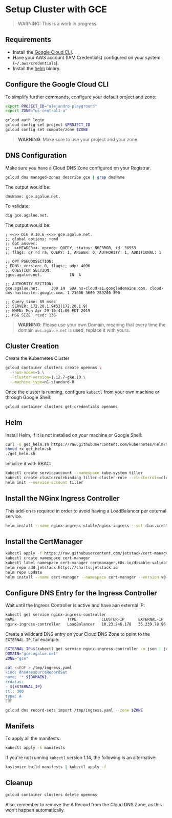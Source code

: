 # Setup Cluster with GCE

> WARNING: This is a work in progress.

## Requirements

* Install the [Google Cloud CLI](https://cloud.google.com/sdk/).
* Have your AWS account (IAM Credentials) configured on your system (`~/.aws/credentials`).
* Install the [helm](https://helm.sh) binary.

## Configure the Google Cloud CLI

To simplify further commands, configure your default project and zone:

```bash
export PROJECT_ID="alejandro-playground"
export ZONE="us-central1-a"

gcloud auth login
gcloud config set project $PROJECT_ID
gcloud config set compute/zone $ZONE
```

> **WARNING**: Make sure to use your project and your zone.

## DNS Configuration

Make sure you have a Cloud DNS Zone configured on your Registrar.

```bash
gcloud dns managed-zones describe gce | grep dnsName
```

The output would be:

```text
dnsName: gce.agalue.net.
```

To validate:

```bash
dig gce.agalue.net.
```

The output would be:

```
; <<>> DiG 9.10.6 <<>> gce.agalue.net.
;; global options: +cmd
;; Got answer:
;; ->>HEADER<<- opcode: QUERY, status: NOERROR, id: 38953
;; flags: qr rd ra; QUERY: 1, ANSWER: 0, AUTHORITY: 1, ADDITIONAL: 1

;; OPT PSEUDOSECTION:
; EDNS: version: 0, flags:; udp: 4096
;; QUESTION SECTION:
;gce.agalue.net.			IN	A

;; AUTHORITY SECTION:
gce.agalue.net.		300	IN	SOA	ns-cloud-a1.googledomains.com. cloud-dns-hostmaster.google.com. 1 21600 3600 259200 300

;; Query time: 89 msec
;; SERVER: 172.20.1.9#53(172.20.1.9)
;; WHEN: Mon Apr 29 16:41:06 EDT 2019
;; MSG SIZE  rcvd: 136
```

> **WARNING**: Please use your own Domain, meaning that every time the domain `aws.agalue.net` is used, replace it with yours.

## Cluster Creation

Create the Kubernetes Cluster

```bash
gcloud container clusters create opennms \
  --num-nodes=5 \
  --cluster-version=1.12.7-gke.10 \
  --machine-type=n1-standard-8
```

Once the cluster is running, configure `kubectl` from your own machine or through Google Shell:

```bash
gcloud container clusters get-credentials opennms
```

## Helm

Install Helm, if it is not installed on your machine or Google Shell:

```bash
curl -o get_helm.sh https://raw.githubusercontent.com/kubernetes/helm/master/scripts/get
chmod +x get_helm.sh
./get_helm.sh
```

Initialize it with RBAC:

```bash
kubectl create serviceaccount --namespace kube-system tiller
kubectl create clusterrolebinding tiller-cluster-rule --clusterrole=cluster-admin --serviceaccount=kube-system:tiller
helm init --service-account tiller
```

## Install the NGinx Ingress Controller

This add-on is required in order to avoid having a LoadBalancer per external service.

```bash
helm install --name nginx-ingress stable/nginx-ingress --set rbac.create=true
```

## Install the CertManager

```bash
kubectl apply -f https://raw.githubusercontent.com/jetstack/cert-manager/release-0.7/deploy/manifests/00-crds.yaml
kubectl create namespace cert-manager
kubectl label namespace cert-manager certmanager.k8s.io/disable-validation=true
helm repo add jetstack https://charts.jetstack.io
helm repo update
helm install --name cert-manager --namespace cert-manager --version v0.7.1 jetstack/cert-manager
```

## Configure DNS Entry for the Ingress Controller

Wait until the Ingress Controller is active and have aan external IP:

```bash
kubectl get service nginx-ingress-controller
NAME                       TYPE           CLUSTER-IP      EXTERNAL-IP    PORT(S)                      AGE
nginx-ingress-controller   LoadBalancer   10.23.246.178   35.239.78.96   80:30658/TCP,443:32196/TCP   6m8s
```

Create a wildcard DNS entry on your Cloud DNS Zone to point to the `EXTERNAL-IP`, for example:

```bash
EXTERNAL_IP=$(kubectl get service nginx-ingress-controller -o json | jq -r .status.loadBalancer.ingress[0].ip)
DOMAIN="gce.agalue.net"
ZONE="gce"

cat <<EOF > /tmp/ingress.yaml
kind: dns#resourceRecordSet
name: '*.${DOMAIN}.'
rrdatas:
- ${EXTERNAL_IP}
ttl: 300
type: A
EOF

gcloud dns record-sets import /tmp/ingress.yaml --zone $ZONE
```

## Manifets

To apply all the manifests:

```bash
kubectl apply -k manifests
```

If you're not running `kubectl` version 1.14, the following is an alternative:

```bash
kustomize build manifests | kubectl apply -f
```

## Cleanup

```bash
gcloud container clusters delete opennms
```

Also, remember to remove the A Record from the Cloud DNS Zone, as this won't happen automatically.